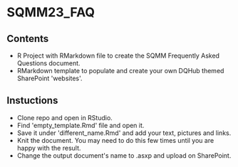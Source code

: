 # SQMM23_FAQ

## Contents
- R Project with RMarkdown file to create the SQMM Frequently Asked Questions document.
- RMarkdown template to populate and create your own DQHub themed SharePoint 'websites'.

## Instuctions
- Clone repo and open in RStudio.
- Find 'empty_template.Rmd' file and open it.
- Save it under 'different_name.Rmd' and add your text, pictures and links.
- Knit the document. You may need to do this few times until you are happy with the result.
- Change the output document's name to .asxp and upload on SharePoint.
